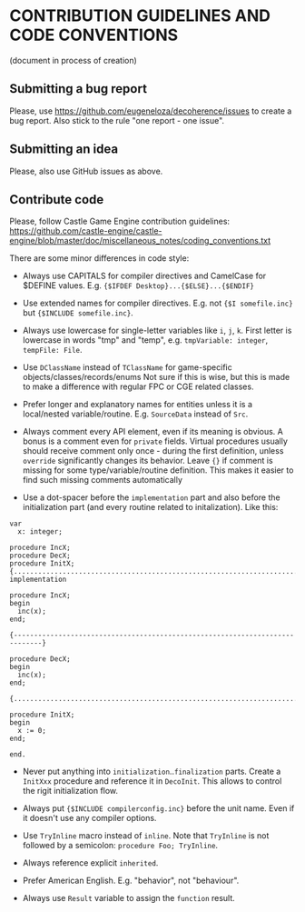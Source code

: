 # CONTRIBUTION GUIDELINES AND CODE CONVENTIONS

(document in process of creation)

## Submitting a bug report

Please, use https://github.com/eugeneloza/decoherence/issues to create a bug report. Also stick to the rule "one report - one issue".

## Submitting an idea

Please, also use GitHub issues as above.

## Contribute code

Please, follow Castle Game Engine contribution guidelines:
https://github.com/castle-engine/castle-engine/blob/master/doc/miscellaneous_notes/coding_conventions.txt

There are some minor differences in code style:

* Always use CAPITALS for compiler directives and CamelCase for $DEFINE values. E.g. `{$IFDEF Desktop}...{$ELSE}...{$ENDIF}`

* Use extended names for compiler directives. E.g. not `{$I somefile.inc}` but `{$INCLUDE somefile.inc}`.

* Always use lowercase for single-letter variables like `i`, `j`, `k`.
First letter is lowercase in words "tmp" and "temp", e.g. `tmpVariable: integer`, `tempFile: File`.

* Use `DClassName` instead of `TClassName` for game-specific objects/classes/records/enums
Not sure if this is wise, but this is made to make a difference with regular FPC or CGE related classes.

* Prefer longer and explanatory names for entities unless it is a local/nested variable/routine. E.g. `SourceData` instead of `Src`.

* Always comment every API element, even if its meaning is obvious. A bonus is a comment even for `private` fields.
Virtual procedures usually should receive comment only once - during the first definition, unless `override` significantly changes its behavior.
Leave `{}` if comment is missing for some type/variable/routine definition. This makes it easier to find such missing comments automatically

* Use a dot-spacer before the `implementation` part and also before the initialization part (and every routine related to initalization). Like this:
```
var
  x: integer;

procedure IncX;
procedure DecX;
procedure InitX;
{............................................................................}
implementation

procedure IncX;
begin
  inc(x);
end;

{-----------------------------------------------------------------------------}

procedure DecX;
begin
  inc(x);
end;

{............................................................................}

procedure InitX;
begin
  x := 0;
end;

end.
```

* Never put anything into `initialization`..`finalization` parts. Create a `InitXxx` procedure and reference it in `DecoInit`. This allows to control the rigit initialization flow.

* Always put `{$INCLUDE compilerconfig.inc}` before the unit name. Even if it doesn't use any compiler options.

* Use `TryInline` macro instead of `inline`. Note that `TryInline` is not followed by a semicolon: `procedure Foo; TryInline`.

* Always reference explicit `inherited`.

* Prefer American English. E.g. "behavior", not "behaviour".

* Always use `Result` variable to assign the `function` result.